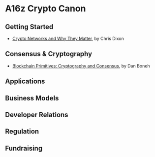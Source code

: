 # A16z Crypto Canon

## Getting Started

- [Crypto Networks and Why They Matter](https://www.youtube.com/watch?v=2wxtiNgXBaU), by Chris Dixon

## Consensus & Cryptography

- [Blockchain Primitives: Cryptography and Consensus](https://www.youtube.com/watch?v=V0JdeRzVndI), by Dan Boneh

## Applications

## Business Models

## Developer Relations

## Regulation

## Fundraising
